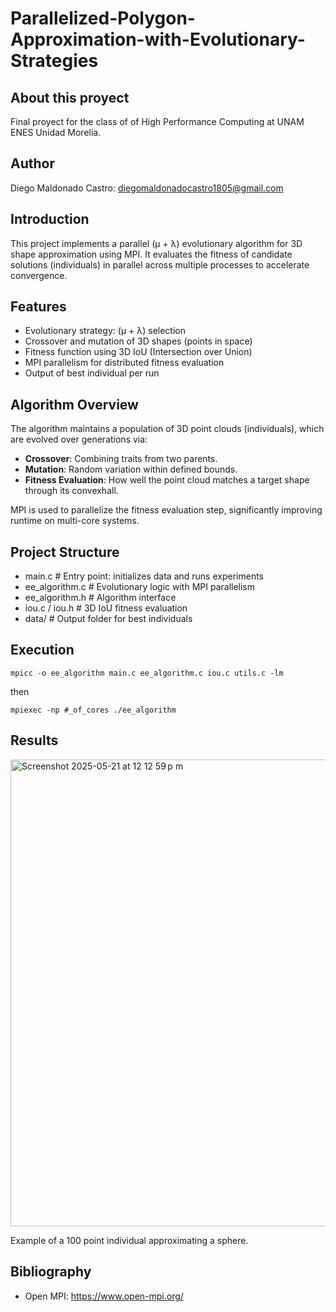# Parallelized-Polygon-Approximation-with-Evolutionary-Strategies


## About this proyect

Final proyect for the class of of High Performance Computing at UNAM ENES Unidad Morelia.

## Author

Diego Maldonado Castro: diegomaldonadocastro1805@gmail.com

## Introduction

This project implements a parallel (μ + λ) evolutionary algorithm for 3D shape approximation using MPI. It evaluates the fitness of candidate solutions (individuals) in parallel across multiple processes to accelerate convergence. 



## Features

- Evolutionary strategy: (μ + λ) selection
- Crossover and mutation of 3D shapes (points in space)
- Fitness function using 3D IoU (Intersection over Union)
- MPI parallelism for distributed fitness evaluation
- Output of best individual per run



## Algorithm Overview

The algorithm maintains a population of 3D point clouds (individuals), which are evolved over generations via:
- **Crossover**: Combining traits from two parents.
- **Mutation**: Random variation within defined bounds.
- **Fitness Evaluation**: How well the point cloud matches a target shape through its convexhall.

MPI is used to parallelize the fitness evaluation step, significantly improving runtime on multi-core systems.

## Project Structure

-  main.c # Entry point: initializes data and runs experiments
- ee_algorithm.c # Evolutionary logic with MPI parallelism
- ee_algorithm.h # Algorithm interface
- iou.c / iou.h # 3D IoU fitness evaluation
- data/ # Output folder for best individuals

## Execution
```
mpicc -o ee_algorithm main.c ee_algorithm.c iou.c utils.c -lm
```

then

```
mpiexec -np #_of_cores ./ee_algorithm
```

## Results

<img width="747" alt="Screenshot 2025-05-21 at 12 12 59 p m" src="https://github.com/user-attachments/assets/9b790115-b3d7-4543-a9dc-cc020ec6304c" />



Example of a 100 point individual approximating a sphere.

## Bibliography

- Open MPI: https://www.open-mpi.org/
